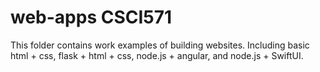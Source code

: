 # web-apps CSCI571

This folder contains work examples of building websites. Including basic html + css, flask + html + css, node.js + angular, and node.js + SwiftUI.
